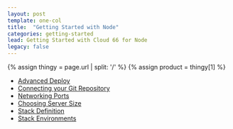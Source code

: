 ```yaml
---
layout: post
template: one-col
title:  "Getting Started with Node"
categories: getting-started
lead: Getting Started with Cloud 66 for Node
legacy: false
---
```


{% assign thingy = page.url | split: '/' %}
{% assign product = thingy[1] %}
- [Advanced Deploy](advanced-deploy)
- [Connecting your Git Repository](custom-git-repo)
- [Networking Ports](networking-ports)
- [Choosing Server Size](server-size)
- [Stack Definition](stack-definition)
- [Stack Environments](stack-environments)
